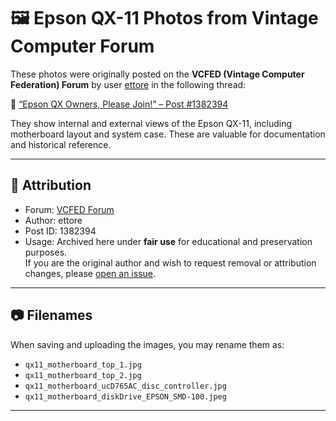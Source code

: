 # 🖼️ Epson QX-11 Photos from Vintage Computer Forum

These photos were originally posted on the **VCFED (Vintage Computer Federation) Forum** by user [ettore](https://forum.vcfed.org/index.php?members/ettore.63209/) in the following thread:

🔗 [“Epson QX Owners, Please Join!” – Post #1382394](https://forum.vcfed.org/index.php?threads/epson-qx-owners-please-join.1209041/post-1382394)

They show internal and external views of the Epson QX-11, including motherboard layout and system case. These are valuable for documentation and historical reference.

---

## 📄 Attribution

- Forum: [VCFED Forum](https://forum.vcfed.org/)
- Author: ettore
- Post ID: 1382394
- Usage: Archived here under **fair use** for educational and preservation purposes.  
  If you are the original author and wish to request removal or attribution changes, please [open an issue](https://github.com/your-repo/issues).

---

## 📷 Filenames

When saving and uploading the images, you may rename them as:

- `qx11_motherboard_top_1.jpg`  
- `qx11_motherboard_top_2.jpg`  
- `qx11_motherboard_ucD765AC_disc_controller.jpg`
- `qx11_motherboard_diskDrive_EPSON_SMD-100.jpeg`

---
